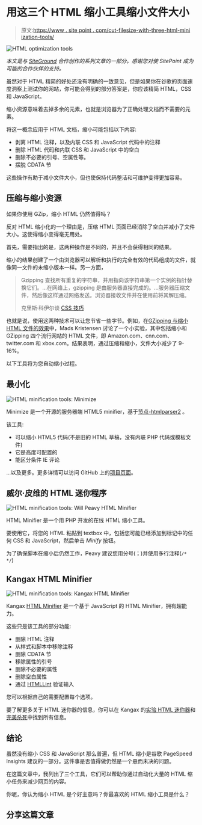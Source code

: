 # 用这三个 HTML 缩小工具缩小文件大小

> 原文:[https://www . site point . com/cut-filesize-with-three-html-mini ization-tools/](https://www.sitepoint.com/cut-filesize-with-three-html-minification-tools/)

![HTML optimization tools](../Images/3188f841162fe7eb67d1e7da1defb849.png)

*本文是与 [SiteGround](https://www.siteground.com/go/cut-file-size) 合作创作的系列文章的一部分。感谢您对使 SitePoint 成为可能的合作伙伴的支持。*

虽然对于 HTML 精简的好处还没有明确的一致意见，但是如果你在谷歌的页面速度洞察上测试你的网站，你可能会得到的部分答案是，你应该精简 HTML，CSS 和 JavaScript。

缩小资源意味着去掉多余的元素，也就是浏览器为了正确处理文档而不需要的元素。

将这一概念应用于 HTML 文档，缩小可能包括以下内容:

*   剥离 HTML 注释，以及内联 CSS 和 JavaScript 代码中的注释
*   删除 HTML 代码和内联 CSS 和 JavaScript 中的空白
*   删除不必要的引号、空属性等。
*   摆脱 CDATA 节

这些操作有助于减小文件大小，但也使保持代码整洁和可维护变得更加容易。

## 压缩与缩小资源

如果你使用 GZip，缩小 HTML 仍然值得吗？

反对 HTML 缩小化的一个理由是，压缩 HTML 页面已经消除了空白并减小了文件大小。这使得缩小变得毫无用处。

首先，需要指出的是，这两种操作是不同的，并且不会获得相同的结果。

缩小的结果创建了一个由浏览器可以解析和执行的完全有效的代码组成的文件，就像同一文件的未缩小版本一样。另一方面，

> Gzipping 查找所有重复的字符串，并用指向该字符串第一个实例的指针替换它们。…在网络上，gzipping 是由服务器直接完成的。…服务器压缩文件，然后像这样通过网络发送。浏览器接收文件并在使用前将其解压缩。
> 
> 克里斯·科伊尔谈 [CSS 技巧](https://css-tricks.com/the-difference-between-minification-and-gzipping/#article-header-id-1)

也就是说，使用这两种技术可以让您节省一些字节。例如，在[GZipping 与缩小 HTML 文件的效果](http://madskristensen.net/post/effects-of-gzipping-vs-minifying-html-files)中，Mads Kristensen 讨论了一个小实验，其中包括缩小和 GZipping 四个流行网站的 HTML 文件，即 Amazon.com、cnn.com、twitter.com 和 xbox.com。结果表明，通过压缩和缩小，文件大小减少了 9-16%。

以下工具将为您自动缩小过程。

## 最小化

![HTML minification tools: Minimize](../Images/c706c535d5b7ae474b1408d01470085a.png)

Minimize 是一个开源的服务器端 HTML5 minifier，基于[节点-htmlparser2](https://github.com/fb55/htmlparser2) 。

该工具:

*   可以缩小 HTML5 代码(不是旧的 HTML 草稿，没有内联 PHP 代码或模板文件)
*   它是高度可配置的
*   能区分条件 IE 评论

…以及更多。更多详情可以访问 GitHub 上的[项目页面](https://github.com/Swaagie/minimize)。

## 威尔·皮维的 HTML 迷你程序

![HTML minification tools: Will Peavy HTML Minifier](../Images/ec52b3584a0a0f20a83ae8f4df9751f9.png)

HTML Minifier 是一个用 PHP 开发的在线 HTML 缩小工具。

要使用它，将您的 HTML 粘贴到 textbox 中，包括您可能已经添加到标记中的任何 CSS 和 JavaScript，然后单击 *Minify* 按钮。

为了确保脚本在缩小后仍然工作，Peavy 建议您用分号(；)并使用多行注释(`/* */`)

## Kangax HTML Minifier

![HTML minification tools: Kangax HTML Minifier](../Images/3ad44a6c4285646f02b7316c2d125e52.png)

Kangax [HTML Minifier](https://github.com/kangax/html-minifier) 是一个基于 JavaScript 的 HTML Minifier，拥有超能力。

这些只是该工具的部分功能:

*   删除 HTML 注释
*   从样式和脚本中移除注释
*   删除 CDATA 节
*   移除属性的引号
*   删除不必要的属性
*   删除空白属性
*   通过 [HTMLLint](https://github.com/kangax/html-lint) 验证输入

您可以根据自己的需要配置每个选项。

要了解更多关于 HTML 迷你器的信息，你可以在 Kangax 的[实验 HTML 迷你器](http://perfectionkills.com/experimenting-with-html-minifier/)和[完美杀死](http://perfectionkills.com/optimizing-html/)中找到所有信息。

## 结论

虽然没有缩小 CSS 和 JavaScript 那么普遍，但 HTML 缩小是谷歌 PageSpeed Insights 建议的一部分。这件事是否值得做仍然是一个悬而未决的问题。

在这篇文章中，我列出了三个工具，它们可以帮助你通过自动化大量的 HTML 缩小任务来减少网页的内容。

你呢，你认为缩小 HTML 是个好主意吗？你最喜欢的 HTML 缩小工具是什么？

## 分享这篇文章